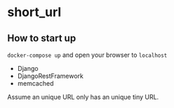 # short_url

## How to start up

`docker-compose up` and open your browser to  `localhost`



- Django
- DjangoRestFramework
- memcached
 
 
 Assume an unique URL only has an unique tiny URL.
 






